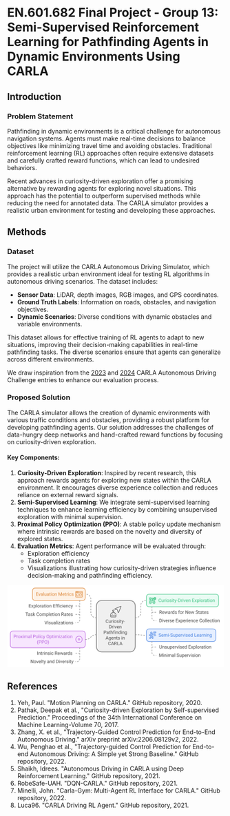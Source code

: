 # EN.601.682 Final Project - Group 13: **Semi-Supervised Reinforcement Learning for Pathfinding Agents in Dynamic Environments Using CARLA**

## **Introduction**

### **Problem Statement**

Pathfinding in dynamic environments is a critical challenge for autonomous navigation systems. Agents must make real-time decisions to balance objectives like minimizing travel time and avoiding obstacles. Traditional reinforcement learning (RL) approaches often require extensive datasets and carefully crafted reward functions, which can lead to undesired behaviors.

Recent advances in curiosity-driven exploration offer a promising alternative by rewarding agents for exploring novel situations. This approach has the potential to outperform supervised methods while reducing the need for annotated data. The CARLA simulator provides a realistic urban environment for testing and developing these approaches.

## **Methods**

### **Dataset**

The project will utilize the CARLA Autonomous Driving Simulator, which provides a realistic urban environment ideal for testing RL algorithms in autonomous driving scenarios. The dataset includes:

-   **Sensor Data**: LiDAR, depth images, RGB images, and GPS coordinates.
-   **Ground Truth Labels**: Information on roads, obstacles, and navigation objectives.
-   **Dynamic Scenarios**: Diverse conditions with dynamic obstacles and variable environments.

This dataset allows for effective training of RL agents to adapt to new situations, improving their decision-making capabilities in real-time pathfinding tasks. The diverse scenarios ensure that agents can generalize across different environments.

We draw inspiration from the [2023](https://opendrivelab.com/challenge2023/) and [2024](https://opendrivelab.com/challenge2024/#carla) CARLA Autonomous Driving Challenge entries to enhance our evaluation process.

### **Proposed Solution**

The CARLA simulator allows the creation of dynamic environments with various traffic conditions and obstacles, providing a robust platform for developing pathfinding agents. Our solution addresses the challenges of data-hungry deep networks and hand-crafted reward functions by focusing on curiosity-driven exploration.

#### **Key Components:**

1. **Curiosity-Driven Exploration**: Inspired by recent research, this approach rewards agents for exploring new states within the CARLA environment. It encourages diverse experience collection and reduces reliance on external reward signals.
2. **Semi-Supervised Learning**: We integrate semi-supervised learning techniques to enhance learning efficiency by combining unsupervised exploration with minimal supervision.
3. **Proximal Policy Optimization (PPO)**: A stable policy update mechanism where intrinsic rewards are based on the novelty and diversity of explored states.
4. **Evaluation Metrics**: Agent performance will be evaluated through:
    - Exploration efficiency
    - Task completion rates
    - Visualizations illustrating how curiosity-driven strategies influence decision-making and pathfinding efficiency.

![Overview](../.data/overview.svg)

## **References**

1. Yeh, Paul. "Motion Planning on CARLA." GitHub repository, 2020.
2. Pathak, Deepak et al., "Curiosity-driven Exploration by Self-supervised Prediction." Proceedings of the 34th International Conference on Machine Learning-Volume 70, 2017.
3. Zhang, X. et al., "Trajectory-Guided Control Prediction for End-to-End Autonomous Driving." arXiv preprint arXiv:2206.08129v2, 2022.
4. Wu, Penghao et al., "Trajectory-guided Control Prediction for End-to-end Autonomous Driving: A Simple yet Strong Baseline." GitHub repository, 2022.
5. Shaikh, Idrees. "Autonomous Driving in CARLA using Deep Reinforcement Learning." GitHub repository, 2021.
6. RobeSafe-UAH. "DQN-CARLA." GitHub repository, 2021.
7. Minelli, John. "Carla-Gym: Multi-Agent RL Interface for CARLA." GitHub repository, 2022.
8. Luca96. "CARLA Driving RL Agent." GitHub repository, 2021.
